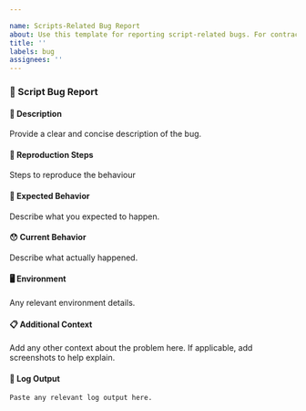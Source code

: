 ```yaml
---

name: Scripts-Related Bug Report
about: Use this template for reporting script-related bugs. For contract-related bugs, see our security policy.
title: ''
labels: bug
assignees: ''
---
```



### 🐛 Script Bug Report


#### 📝 Description

Provide a clear and concise description of the bug.

#### 🔄 Reproduction Steps

Steps to reproduce the behaviour

#### 🤔 Expected Behavior

Describe what you expected to happen.

#### 😯 Current Behavior

Describe what actually happened.

#### 🖥️ Environment

Any relevant environment details.

#### 📋 Additional Context

Add any other context about the problem here. If applicable, add screenshots to help explain.

#### 📎 Log Output

```
Paste any relevant log output here.
```
